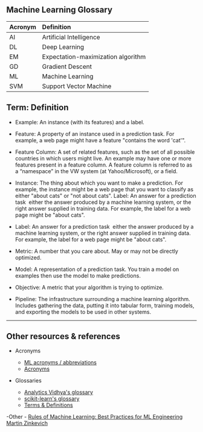 Machine Learning Glossary
-----

| Acronym | Definition | 
|:---|:---|
| AI  | Artificial Intelligence |
| DL  | Deep Learning |
| EM  | Expectation-maximization algorithm |
| GD  | Gradient Descent |
| ML  | Machine Learning |
| SVM | Support Vector Machine |

Term: Definition
--------

- Example: An instance (with its features) and a label.

- Feature: A property of an instance used in a prediction task. For example, a web page might have a feature "contains the word 'cat'".

- Feature Column: A set of related features, such as the set of all possible countries in which users might live. An example may have one or more features present in a feature column. A feature column is referred to as a “namespace” in the VW system (at Yahoo/Microsoft), or a field.

- Instance: The thing about which you want to make a prediction. For example, the instance might be a web page that you want to classify as either "about cats" or "not about cats". Label: An answer for a prediction task ­­ either the answer produced by a machine learning system, or the right answer supplied in training data. For example, the label for a web page might be "about cats".

- Label: An answer for a prediction task ­­ either the answer produced by a machine learning system, or the right answer supplied in training data. For example, the label for a web page might be "about cats".

- Metric: A number that you care about. May or may not be directly optimized.

- Model: A representation of a prediction task. You train a model on examples then use the model to make predictions.

- Objective: A metric that your algorithm is trying to optimize.

- Pipeline: The infrastructure surrounding a machine learning algorithm. Includes gathering the data, putting it into tabular form, training models, and exporting the models to be used in other systems.

-------
Other resources & references
-------

- Acronyms
    - [ML acronyms / abbreviations](https://docs.google.com/spreadsheets/d/1EijyTxc7OKrr2bIRJXitIr_7p0BJNHD8tgRDH8Pruk4/edit?usp=sharing)
    - [Acronyms](https://machinelearning.wtf/acronyms/)

- Glossaries
    - [Analytics Vidhya's glossary](https://www.analyticsvidhya.com/glossary-of-common-statistics-and-machine-learning-terms/)
    - [scikit-learn's glossary](http://scikit-learn.org/stable/glossary.html#glossary)
    - [Terms & Definitions](https://github.com/bfortuner/ml-cheatsheet/blob/master/docs/glossary.rst)

-Other
    - [Rules of Machine Learning: Best Practices for ML Engineering Martin Zinkevich](http://martin.zinkevich.org/rules_of_ml/rules_of_ml.pdf)